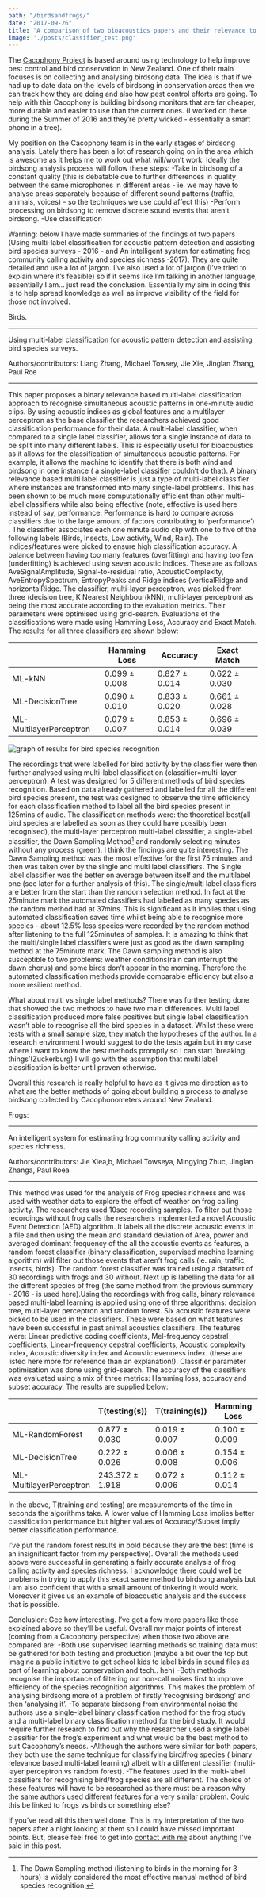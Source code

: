 ```yaml
---
path: "/birdsandfrogs/"
date: "2017-09-26"
title: "A comparison of two bioacoustics papers and their relevance to Cacophony."
image: './posts/classifier_test.png'
---
```


The [Cacophony Project](https://cacophony.org.nz/) is based around using technology to help improve pest control and bird conservation in New Zealand. One of their main focuses is on collecting and analysing birdsong data. The idea is that if we had up to date data on the levels of birdsong in conservation areas then we can track how they are doing and also how pest control efforts are going. To help with this Cacophony is building birdsong monitors that are far cheaper, more durable and easier to use than the current ones. (I worked on these during the Summer of 2016 and they’re pretty wicked - essentially a smart phone in a tree).

My position on the Cacophony team is in the early stages of birdsong analysis. Lately there has been a lot of research going on in the area which is awesome as it helps me to work out what will/won’t work.
Ideally the birdsong analysis process will follow these steps:
-Take in birdsong of a constant quality (this is debatable due to further differences in quality between the same microphones in different areas - ie. we may have to analyse areas separately because of different sound patterns (traffic, animals, voices) - so the techniques we use could affect this)
-Perform processing on birdsong to remove discrete sound events that aren’t birdsong.
-Use classification

Warning: below I have made summaries of the findings of two papers (Using multi-label classification for acoustic pattern detection and assisting bird species surveys - 2016 - and An intelligent system for estimating frog community calling activity and species richness -2017). They are quite detailed and use a lot of jargon. I’ve also used a lot of jargon (I’ve tried to explain where it’s feasible) so if it seems like I’m talking in another language, essentially I am… just read the conclusion.
Essentially my aim in doing this is to help spread knowledge as well as improve visibility of the field for those not involved.


Birds.

-----------------

Using multi-label classification for acoustic pattern detection and assisting bird species surveys.

Authors/contributors: Liang Zhang, Michael Towsey, Jie Xie, Jinglan Zhang, Paul Roe

-----------------

This paper proposes a binary relevance based multi-label classification approach to recognise simultaneous acoustic patterns in one-minute audio clips. By using acoustic indices as global features and a multilayer perceptron as the base classifier the researchers achieved good classification performance for their data.
A multi-label classifier, when compared to a single label classifier, allows for a single instance of data to be split into many different labels. This is especially useful for bioacoustics as it allows for the classification of simultaneous acoustic patterns. For example, it allows the machine to identify that there is both wind and birdsong in one instance ( a single-label classifier couldn’t do that). A binary relevance based multi label classifier is just a type of multi-label classifier where instances are transformed into many single-label problems. This has been shown to be much more computationally efficient than other multi-label classifiers while also being effective (note, effective is used here instead of say, performance. Performance is hard to compare across classifiers due to the large amount of factors contributing to ‘performance’) .
The classifier associates each one minute audio clip with one to five of the following labels (Birds, Insects, Low activity, Wind, Rain).
The indices/features were picked to ensure high classification accuracy. A balance between having too many features (overfitting) and having too few (underfitting) is achieved using seven acoustic indices. These are as follows AveSignalAmplitude, Signal-to-residual ratio, AcousticComplexity, AveEntropySpectrum, EntropyPeaks and Ridge indices (verticalRidge and horizontalRidge.
The classifier, multi-layer perceptron, was picked from three (decision tree, K Nearest Neighbour(kNN), multi-layer perceptron) as being the most accurate according to the evaluation metrics. Their parameters were optimised using grid-search.
Evaluations of the  classifications were made using Hamming Loss, Accuracy and Exact Match. The results for all three classifiers are shown below:


|                         | Hamming Loss  | Accuracy      | Exact Match   |   |
|-------------------------|---------------|---------------|---------------|---|
| ML-kNN                  | 0.099 ± 0.008 | 0.827 ± 0.014 | 0.622 ± 0.030 |   |
| ML-DecisionTree         | 0.090 ± 0.010 | 0.833 ± 0.020 | 0.661 ± 0.028 |   |
| ML-MultilayerPerceptron | 0.079 ± 0.007 | 0.853 ± 0.014 | 0.696 ± 0.039 |   |


![graph of results for bird species recognition](../images/classifier_test.png)

The recordings that were labelled for bird activity by the classifier were then further analysed using multi-label classification (classifier=multi-layer perceptron). A test was designed for 5 different methods of bird species recognition. Based on data already gathered and labelled for all the different bird species present, the test was designed to observe the time efficiency for each classification method to label all the bird species present in 125mins of audio. The classification methods were: the theoretical best(all bird species are labelled as soon as they could have possibly been recognised), the multi-layer perceptron multi-label classifier, a single-label classifier, the Dawn Sampling Method[^1] and randomly selecting minutes without any process (green). I think the findings are quite interesting.
The Dawn Sampling method was the most effective for the first 75 minutes and then was taken over by the single and multi label classifiers. The Single label classifier was the better on average between itself and the multilabel one (see later for a further analysis of this). The single/multi label classifiers are better from the start than the random selection method. In fact at the 25minute mark the automated classifiers had labelled as many species as the random method had at 37mins. This is significant as it implies that using automated classification saves time whilst being able to recognise more species - about 12.5% less species were recorded by the random method after listening to the full 125minutes of samples.
It is amazing to think that the multi/single label classifiers were just as good as the dawn sampling method at the 75minute mark. The Dawn sampling method is also susceptible to two problems: weather conditions(rain can interrupt the dawn chorus) and some birds don’t appear in the morning. Therefore the automated classification methods provide comparable efficiency but also a more resilient method.

What about multi vs single label methods? There was further testing done that showed the two methods to have two main differences. Multi label classification produced more false positives but single label classification wasn’t able to recognise all the bird species in a dataset. Whilst these were tests with a small sample size, they match the hypotheses of the author.  In a research environment I would suggest to do the tests again but in my case where I want to know the best methods promptly so I can start ‘breaking things’(Zuckerburg) I will go with the assumption that multi label classification is better until proven otherwise.

Overall this research is really helpful to have as it gives me direction as to what are the better methods of going about building a process to analyse birdsong collected by Cacophonometers around New Zealand.




Frogs:

-----------------

An intelligent system for estimating frog community calling activity and species richness.

Authors/contributors: Jie Xiea,b, Michael Towseya, Mingying Zhuc, Jinglan Zhanga, Paul Roea

-----------------

This method was used for the analysis of Frog species richness and was used with weather data to explore the effect of weather on frog calling activity.
The researchers used 10sec recording samples. To filter out those recordings without frog calls the researchers implemented a novel Acoustic Event Detection (AED) algorithm. It labels all the discrete acoustic events in a file and then using the mean and standard deviation of Area, power and averaged dominant frequency of the all the acoustic events as features, a random forest classifier (binary classification, supervised machine learning algorithm) will filter out those events that aren’t frog calls (ie. rain, traffic, insects, birds).
The random forest classifier was trained using a datatset of 30 recordings with frogs and 30 without.
Next up is labelling the data for all the different species of frog (the same method from the previous summary - 2016 - is used here).Using the recordings with frog calls, binary relevance based multi-label learning is applied using one of three algorithms: decision tree, multi-layer perceptron and random forest. Six acoustic features were picked to be used in the classifiers. These were based on what features have been successful in past animal acoustics classifiers. The features were: Linear predictive coding coefficients, Mel-frequency cepstral coefficients, Linear-frequency cepstral coefficients, Acoustic complexity index, Acoustic diversity index and Acoustic evenness index. (these are listed here more for reference than an explanation!).
Classifier parameter optimisation was done using grid-search.
The accuracy of the classifiers was evaluated using a mix of three metrics: Hamming loss, accuracy and subset accuracy. The results are supplied below:


|                         | T(testing(s))   | T(training(s)) | Hamming Loss  | Accuracy      | Subset Accuracy |
|-------------------------|-----------------|----------------|---------------|---------------|-----------------|
| ML-RandomForest         | 0.877 ± 0.030   | 0.019 ± 0.007  | 0.100 ± 0.009 | 0.720 ± 0.028 | 0.453 ± 0.029   |
| ML-DecisionTree         | 0.222 ± 0.026   | 0.006 ± 0.008  | 0.154 ± 0.006 | 0.597 ± 0.019 | 0.260 ± 0.029   |
| ML-MultilayerPerceptron | 243.372 ± 1.918 | 0.072 ± 0.006  | 0.112 ± 0.014 | 0.698 ± 0.028 | 0.418 ± 0.075   |


In the above, T(training and testing) are measurements of the time in seconds the algorithms take. A lower value of Hamming Loss implies better classification performance but higher values of Accuracy/Subset imply better classification performance.

I’ve put the random forest results in bold because they are the best (time is an insignificant factor from my perspective).
Overall the methods used above were successful in generating a fairly accurate analysis of frog calling activity and species richness. I acknowledge there could well be problems in trying to apply this exact same method to birdsong analysis but I am also confident that with a small amount of tinkering it would work. Moreover it gives us an example of bioacoustic analysis and the success that is possible.


Conclusion:
Gee how interesting. I’ve got a few more papers like those explained above so they’ll be useful.
Overall my major points of interest (coming from a Cacophony perspective) when those two above are compared are:
-Both use supervised learning methods so training data must be gathered for both testing and production (maybe a bit over the top but imagine a public initiative to get school kids to label birds in sound files as part of learning about conservation and tech.. heh)
-Both methods recognise the importance of filtering out non-call noises first to improve efficiency of the species recognition algorithms. This makes the problem of analysing birdsong more of a problem of firstly ‘recognising birdsong’ and then ‘analysing it’.
-To separate birdsong from environmental noise the authors use a single-label binary classification method for the frog study and a multi-label binary classification method for the bird study. It would require further research to find out why the researcher used a single label classifier for the frog’s experiment and what would be the best method to suit Cacophony’s needs.
-Although the authors were similar for both papers, they both use the same technique for classifying bird/frog species ( binary relevance based multi-label learning) albeit with a different classifier (multi-layer perceptron vs random forest).
-The features used in the multi-label classifiers for recognising bird/frog species are all different. The choice of these features will have to be researched as there must be a reason why the same authors used different features for a very similar problem. Could this be linked to frogs vs birds or something else?

If you’ve read all this then well done. This is my interpretation of the two papers after a night looking at them so I could have missed important points. But, please feel free to get into [contact with me](mailto:finbarmaunsell.com) about anything I’ve said in this post.

[^1]:The Dawn Sampling method (listening to birds in the morning for 3 hours)  is widely considered the most effective manual method of bird species recognition.
